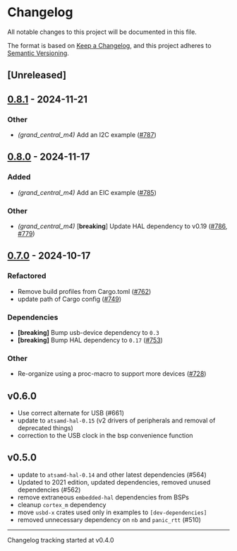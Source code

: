 # Changelog

All notable changes to this project will be documented in this file.

The format is based on [Keep a Changelog](https://keepachangelog.com/en/1.0.0/),
and this project adheres to [Semantic Versioning](https://semver.org/spec/v2.0.0.html).

## [Unreleased]

## [0.8.1](https://github.com/atsamd-rs/atsamd/compare/grand_central_m4-0.8.0...grand_central_m4-0.8.1) - 2024-11-21

### Other

- *(grand_central_m4)* Add an I2C example ([#787](https://github.com/atsamd-rs/atsamd/pull/787))

## [0.8.0](https://github.com/atsamd-rs/atsamd/compare/grand_central_m4-0.7.0...grand_central_m4-0.8.0) - 2024-11-17

### Added

- *(grand_central_m4)* Add an EIC example ([#785](https://github.com/atsamd-rs/atsamd/pull/785))

### Other

- *(grand_central_m4)* [**breaking**] Update HAL dependency to v0.19 ([#786](https://github.com/atsamd-rs/atsamd/pull/786), [#779](https://github.com/atsamd-rs/atsamd/pull/779))

## [0.7.0](https://github.com/atsamd-rs/atsamd/compare/grand_central_m4-0.6.0...grand_central_m4-0.7.0) - 2024-10-17

### Refactored

- Remove build profiles from Cargo.toml ([#762](https://github.com/atsamd-rs/atsamd/pull/762))
- update path of Cargo config  ([#749](https://github.com/atsamd-rs/atsamd/pull/749))

### Dependencies

- **[breaking]** Bump usb-device dependency to `0.3`
- **[breaking]** Bump HAL dependency to `0.17` ([#753](https://github.com/atsamd-rs/atsamd/pull/753))

### Other

- Re-organize using a proc-macro to support more devices ([#728](https://github.com/atsamd-rs/atsamd/pull/728))

## v0.6.0

- Use correct alternate for USB (#661)
- update to `atsamd-hal-0.15` (v2 drivers of peripherals and removal of deprecated things)
- correction to the USB clock in the bsp convenience function

## v0.5.0

- update to `atsamd-hal-0.14` and other latest dependencies (#564)
- Updated to 2021 edition, updated dependencies, removed unused dependencies (#562)
- remove extraneous `embedded-hal` dependencies from BSPs
- cleanup `cortex_m` dependency
- move `usbd-x` crates used only in examples to `[dev-dependencies]`
- removed unnecessary dependency on `nb` and `panic_rtt` (#510)

---

Changelog tracking started at v0.4.0
